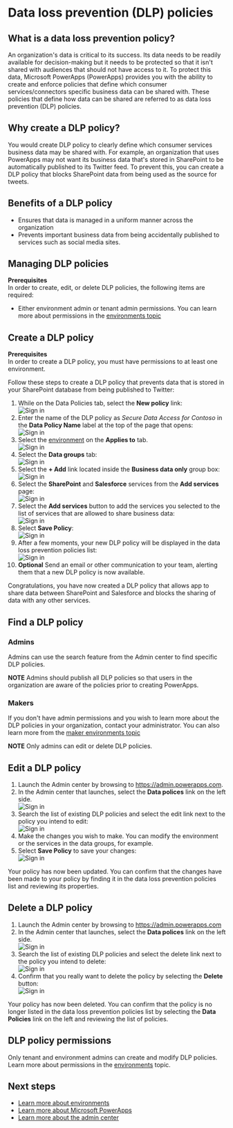 <properties
    pageTitle="Data loss prevention (DLP) policies | Microsoft PowerApps"
    description="Introduction to data loss prevention policies for Microsoft PowerApps."
    services=""
    suite="powerapps"
    documentationCenter="na"
    authors="msftman"
    manager="anneta"
    editor=""
    tags=""/>

<tags
   ms.service="powerapps"
   ms.devlang="na"
   ms.topic="article"
   ms.tgt_pltfrm="na"
   ms.workload="na"
   ms.date="10/28/2016"
   ms.author="deonhe"/>


# Data loss prevention (DLP) policies

## What is a data loss prevention policy?
An organization's data is critical to its success. Its data needs to be readily available for decision-making but it needs to be protected so that it isn't shared with audiences that should not have access to it. To protect this data, Microsoft PowerApps (PowerApps) provides you with the ability to create and enforce policies that define which consumer services/connectors specific business data can be shared with. These policies that define how data can be shared are referred to as data loss prevention (DLP) policies.  

##	Why create a DLP policy?
You would create DLP policy to clearly define which consumer services business data may be shared with. For example, an organization that uses PowerApps may not want its business data that's stored in SharePoint to be automatically published to its Twitter feed. To prevent this, you can create a DLP policy that blocks SharePoint data from being used as the source for tweets.

## Benefits of a DLP policy
- Ensures that data is managed in a uniform manner across the organization  
- Prevents important business data from being accidentally published to services such as social media sites.   

## Managing DLP policies
**Prerequisites**  
In order to create, edit, or delete DLP policies, the following items are required:
- Either environment admin or tenant admin permissions. You can learn more about permissions in the [environments topic](environments-administration.md)

##	Create a DLP policy
**Prerequisites**  
In order to create a DLP policy, you must have permissions to at least one environment.  

Follow these steps to create a DLP policy that prevents data that is stored in your SharePoint database from being published to Twitter:  
1. While on the Data Policies tab, select the **New policy** link:  
![Sign in](./media/prevent-data-loss/create-policy-1.png)    
2. Enter the name of the DLP policy as *Secure Data Access for Contoso* in the **Data Policy Name** label at the top of the page that opens:   
![Sign in](./media/prevent-data-loss/create-policy-2.png)  
3. Select the [environment](environments-administration.md) on the **Applies to** tab.  
![Sign in](./media/prevent-data-loss/create-policy-3.png)  
4. Select the **Data groups** tab:  
![Sign in](./media/prevent-data-loss/create-policy-4.png)  
5. Select the **+ Add** link located inside the **Business data only** group box:    
![Sign in](./media/prevent-data-loss/create-policy-5.png)  
6. Select the **SharePoint** and **Salesforce** services from the **Add services** page:  
![Sign in](./media/prevent-data-loss/create-policy-6.png)  
7. Select the **Add services** button to add the services you selected to the list of services that are allowed to share business data:    
![Sign in](./media/prevent-data-loss/create-policy-7.png)  
8. Select **Save Policy**:  
![Sign in](./media/prevent-data-loss/create-policy-8.png)  
9. After a few moments, your new DLP policy will be displayed in the data loss prevention policies list:  
![Sign in](./media/prevent-data-loss/create-policy-9.png)  
10. **Optional** Send an email or other communication to your team, alerting them that a new DLP policy is now available.

Congratulations, you have now created a DLP policy that allows app to share data between SharePoint and Salesforce and blocks the sharing of data with any other services.  

##	Find a DLP policy
### Admins
Admins can use the search feature from the Admin center to find specific DLP policies.  

**NOTE** Admins should publish all DLP policies so that users in the organization are aware of the policies prior to creating PowerApps.

### Makers
If you don't have admin permissions and you wish to learn more about the DLP policies in your organization, contact your administrator. You can also learn more from the [maker environments topic](environments-overview.md)  

**NOTE** Only admins can edit or delete DLP policies.  

##	Edit a DLP policy
1. Launch the Admin center by browsing to https://admin.powerapps.com.   
2. In the Admin center that launches, select the **Data polices** link on the left side.  
![Sign in](./media/prevent-data-loss/2.png)  
3. Search the list of existing DLP policies and select the edit link next to the policy you intend to edit:  
![Sign in](./media/prevent-data-loss/3.png)  
4. Make the changes you wish to make. You can modify the environment or the services in the data groups, for example.  
5. Select **Save Policy** to save your changes:  
![Sign in](./media/prevent-data-loss/create-policy-8.png)  

Your policy has now been updated. You can confirm that the changes have been made to your policy by finding it in the data loss prevention policies list and reviewing its properties.   


##	Delete a DLP policy
1. Launch the Admin center by browsing to https://admin.powerapps.com    
2. In the Admin center that launches, select the **Data polices** link on the left side.  
![Sign in](./media/prevent-data-loss/2.png)  
3. Search the list of existing DLP policies and select the delete link next to the policy you intend to delete:  
![Sign in](./media/prevent-data-loss/3-delete.png)  
4. Confirm that you really want to delete the policy by selecting the **Delete** button:  
![Sign in](./media/prevent-data-loss/4.png)  

Your policy has now been deleted. You can confirm that the policy is no longer listed in the data loss prevention policies list by selecting the **Data Policies** link on the left and reviewing the list of policies.   

## DLP policy permissions
Only tenant and environment admins can create and modify DLP policies. Learn more about permissions in the [environments](environments-administration.md) topic.  

## Next steps
- [Learn more about environments](environments-administration.md)  
- [Learn more about Microsoft PowerApps](getting-started.md)  
- [Learn more about the admin center](introduction-to-the-admin-center.md)  
